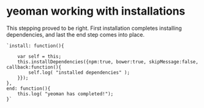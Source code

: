 # yeoman working with installations

This stepping proved to be right. First installation completes installing dependencies, and last the end step comes into place.

    `install: function(){
            
        var self = this;
        this.installDependencies({npm:true, bower:true, skipMessage:false, callback:function(){
            self.log( "installed dependencies" );
        }});
    },
    end: function(){
        this.log( "yeoman has completed!");
    }`